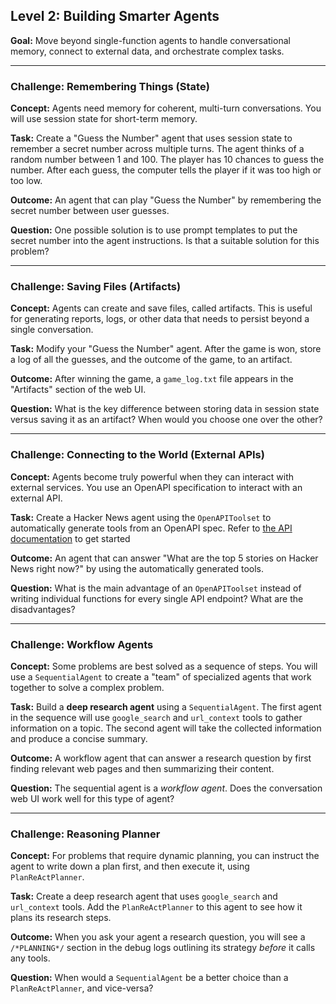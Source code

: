## Level 2: Building Smarter Agents

**Goal:** Move beyond single-function agents to handle conversational memory, connect to external data, and orchestrate complex tasks.

---
### Challenge: Remembering Things (State)

**Concept:** Agents need memory for coherent, multi-turn conversations. You will use session state for short-term memory.

**Task:** Create a "Guess the Number" agent that uses session state to remember a secret number across multiple turns. The agent thinks of a random number between 1 and 100. The player has 10 chances to guess the number. After each guess, the computer tells the player if it was too high or too low.

**Outcome:** An agent that can play "Guess the Number" by remembering the secret number between user guesses.

**Question:** One possible solution is to use prompt templates to put the secret number into the agent instructions. Is that a suitable solution for this problem? 

---
### Challenge: Saving Files (Artifacts)

**Concept:** Agents can create and save files, called artifacts. This is useful for generating reports, logs, or other data that needs to persist beyond a single conversation.

**Task:** Modify your "Guess the Number" agent. After the game is won, store a log of all the guesses, and the outcome of the game, to an artifact.

**Outcome:** After winning the game, a `game_log.txt` file appears in the "Artifacts" section of the web UI.

**Question:** What is the key difference between storing data in session state versus saving it as an artifact? When would you choose one over the other?

---
### Challenge: Connecting to the World (External APIs)

**Concept:** Agents become truly powerful when they can interact with external services. You use an OpenAPI specification to interact with an external API.

**Task:** Create a Hacker News agent using the `OpenAPIToolset` to automatically generate tools from an OpenAPI spec. Refer to [the API documentation](https://github.com/HackerNews/API) to get started

**Outcome:** An agent that can answer "What are the top 5 stories on Hacker News right now?" by using the automatically generated tools.

**Question:** What is the main advantage of an `OpenAPIToolset` instead of writing individual functions for every single API endpoint? What are the disadvantages?

---
### Challenge: Workflow Agents

**Concept:** Some problems are best solved as a sequence of steps. You will use a `SequentialAgent` to create a "team" of specialized agents that work together to solve a complex problem.

**Task:** Build a **deep research agent** using a `SequentialAgent`. The first agent in the sequence will use `google_search` and `url_context` tools to gather information on a topic. The second agent will take the collected information and produce a concise summary.

**Outcome:** A workflow agent that can answer a research question by first finding relevant web pages and then summarizing their content.

**Question:** The sequential agent is a *workflow agent*. Does the conversation web UI work well for this type of agent? 

---
### Challenge: Reasoning Planner

**Concept:** For problems that require dynamic planning, you can instruct the agent to write down a plan first, and then execute it, using  `PlanReActPlanner`.

**Task:** Create a deep research agent that uses `google_search` and `url_context` tools. Add the `PlanReActPlanner` to this agent to see how it plans its research steps.

**Outcome:** When you ask your agent a research question, you will see a `/*PLANNING*/` section in the debug logs outlining its strategy *before* it calls any tools.

**Question:** When would a `SequentialAgent` be a better choice than a `PlanReActPlanner`, and vice-versa?
